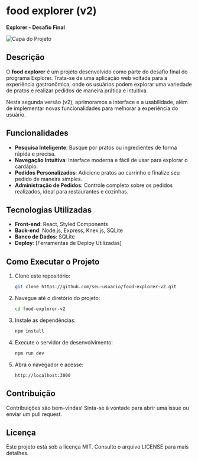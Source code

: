 
# food explorer (v2)

**Explorer - Desafio Final**

![Capa do Projeto](/dist/Capa.png)

## Descrição

O **food explorer** é um projeto desenvolvido como parte do desafio final do programa Explorer. Trata-se de uma aplicação web voltada para a experiência gastronômica, onde os usuários podem explorar uma variedade de pratos e realizar pedidos de maneira prática e intuitiva. 

Nesta segunda versão (v2), aprimoramos a interface e a usabilidade, além de implementar novas funcionalidades para melhorar a experiência do usuário.

## Funcionalidades

- **Pesquisa Inteligente**: Busque por pratos ou ingredientes de forma rápida e precisa.
- **Navegação Intuitiva**: Interface moderna e fácil de usar para explorar o cardápio.
- **Pedidos Personalizados**: Adicione pratos ao carrinho e finalize seu pedido de maneira simples.
- **Administração de Pedidos**: Controle completo sobre os pedidos realizados, ideal para restaurantes e cozinhas.

## Tecnologias Utilizadas

- **Front-end**: React, Styled Components
- **Back-end**: Node.js, Express, Knex.js, SQLite
- **Banco de Dados**: SQLite
- **Deploy**: [Ferramentas de Deploy Utilizadas]

## Como Executar o Projeto

1. Clone este repositório:
    ```bash
    git clone https://github.com/seu-usuario/food-explorer-v2.git
    ```

2. Navegue até o diretório do projeto:
    ```bash
    cd food-explorer-v2
    ```

3. Instale as dependências:
    ```bash
    npm install
    ```

4. Execute o servidor de desenvolvimento:
    ```bash
    npm run dev
    ```

5. Abra o navegador e acesse:
    ```
    http://localhost:3000
    ```

## Contribuição

Contribuições são bem-vindas! Sinta-se à vontade para abrir uma issue ou enviar um pull request.

## Licença

Este projeto está sob a licença MIT. Consulte o arquivo LICENSE para mais detalhes.
